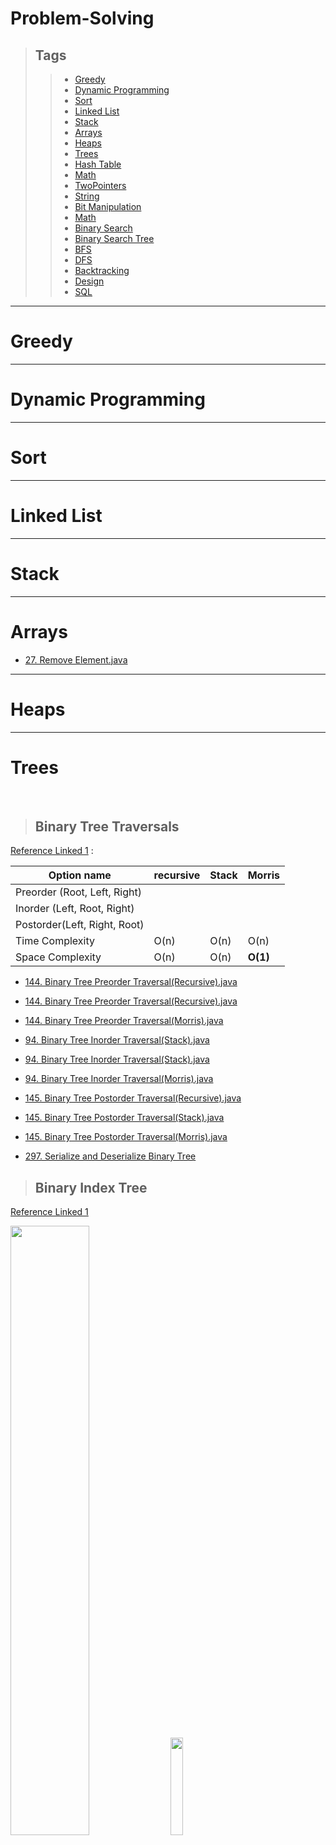 # Problem-Solving

> ## Tags
> >* [Greedy](#Greedy)
> >* [Dynamic Programming](#DynamicProgramming)
> >* [Sort](#Sort)
> >* [Linked List](#LinkedList)
> >* [Stack](#Stack)
> >* [Arrays](#Arrays)
> >* [Heaps](#Heaps)
> >* [Trees](#Trees)
> >* [Hash Table](#HashTable)
> >* [Math](#Math)
> >* [TwoPointers](#TwoPointers)
> >* [String](#String)
> >* [Bit Manipulation](#BitManipulation)
> >* [Math](#Math)
> >* [Binary Search](#BinarySearch)
> >* [Binary Search Tree](#BinarySearchTree)
> >* [BFS](#BFS)
> >* [DFS](#DFS)
> >* [Backtracking](#Backtracking)
> >* [Design](#Design)
> >* [SQL](#SQL)

***
# <a name = "Greedy"></a> Greedy

***
# <a name = "DynamicProgramming"></a> Dynamic Programming

***
# <a name = "Sort"></a> Sort 

***
# <a name = "LinkedList"><a> Linked List

***
# <a name = "Stack"></a> Stack

***
# <a name = "Arrays"></a> Arrays

- [27. Remove Element.java](https://gist.github.com/BiruLyu/17547405dd4627c092b808f6ae1d5f2b)

***
# <a name = "Heaps"></a> Heaps
***
# <a name = "Trees"></a> Trees
  
> ## Binary Tree Traversals
[Reference Linked 1](http://www.wengweitao.com/er-cha-shu-de-san-chong-bian-li-fang-shi-di-gui-fei-di-gui-he-morrisbian-li.html)
:

Option name         | recursive           | Stack     | Morris|
--------------------|------------------|-----------------------|---|
Preorder (Root, Left, Right) |    |    |
Inorder  (Left, Root, Right) |    |    |
Postorder(Left, Right, Root) |    |    |
Time Complexity      | O(n)  | O(n)    | O(n) |
Space Complexity     | O(n)    | O(n)  | **O(1)**|




- [144. Binary Tree Preorder Traversal(Recursive).java](https://gist.github.com/BiruLyu/bab537f4180ffa1fb6e4acbc6e514ec5)
- [144. Binary Tree Preorder Traversal(Recursive).java](https://gist.github.com/BiruLyu/bab537f4180ffa1fb6e4acbc6e514ec5)
- [144. Binary Tree Preorder Traversal(Morris).java](https://gist.github.com/BiruLyu/d9776e14404640c0569b3aef698205e4)

- [94. Binary Tree Inorder Traversal(Stack).java](https://gist.github.com/BiruLyu/790475ee7ff6daac21c252081a4f0059)
- [94. Binary Tree Inorder Traversal(Stack).java](https://gist.github.com/BiruLyu/790475ee7ff6daac21c252081a4f0059)
- [94. Binary Tree Inorder Traversal(Morris).java](https://gist.github.com/BiruLyu/1ce8304357df69c03afc479efd6d9e78)

- [145. Binary Tree Postorder Traversal(Recursive).java](https://gist.github.com/BiruLyu/fb56494d7802cca1c6725f4c246cbf7b)
- [145. Binary Tree Postorder Traversal(Stack).java](https://gist.github.com/BiruLyu/23c325382fded6fdb742f8fb44cf31f7)
- [145. Binary Tree Postorder Traversal(Morris).java](https://gist.github.com/BiruLyu/602031ccbebad2602d249959b6eeb9db)


- [297. Serialize and Deserialize Binary Tree](https://gist.github.com/BiruLyu/8d314ef55539176646476da3c7d3309c)

> ## Binary Index Tree 
[Reference Linked 1](http://www.geeksforgeeks.org/segment-tree-set-1-sum-of-given-range/)

<img src="https://cloud.githubusercontent.com/assets/22584778/26294026/bad25850-3e75-11e7-9b14-a218d9abe71e.png" width="50%">
<img src="https://cloud.githubusercontent.com/assets/22584778/26294027/bad5c1d4-3e75-11e7-8274-bf46dd77ad70.png" width="20%">

- [307. Range Sum Query - Mutable.java](https://gist.github.com/BiruLyu/dd7699e1d5ef9e9d56b006d85e9da0e6)
- [308. Range Sum Query 2D - Mutable.java](https://gist.github.com/BiruLyu/0040163003c1560721a76fc14f430a59)

- [100. Same Tree](https://gist.github.com/BiruLyu/0cea07435f3a52b314d61c9d0ae9b374)
- [101. Symmetric Tree](https://gist.github.com/BiruLyu/51a67a7454c224d965adce9b83c24079)
- [104. Maximum Depth of Binary Tree](https://gist.github.com/BiruLyu/56dedbad03532654c5ceb581679560fc)
- [108. Convert Sorted Array to Binary Search Tree.java](https://gist.github.com/BiruLyu/38d9bb9b12687b11f6df86ddb8dee08a)
- [109. Convert Sorted List to Binary Search Tree.java](https://gist.github.com/BiruLyu/34c173cf0ada76a03c9cb9bda931f4b9)
- [110. Balanced Binary Tree](https://gist.github.com/BiruLyu/70c4cf0fc1cfb20e0fb4d3f762fe587a)
- [111. Minimum Depth of Binary Tree](https://gist.github.com/BiruLyu/7095c32a6e7a2ee35fcf7c9516bd105e)

> ## Trie Tree

- [208. Implement Trie (Prefix Tree)](https://gist.github.com/BiruLyu/c416c3013f406d266c3220236b28fecf)


# <a name = "HashTable"></a> Hash Table
- [1. Two Sum.py](https://gist.github.com/BiruLyu/14c31c1f01f0ab6c875b497ff2c7e97c)
- [3. Longest Substring Without Repeating Characters](https://gist.github.com/BiruLyu/96c4c7d14e831d35153bad686bdf504c/edit)
- [36. Valid Sudoku.java](https://gist.github.com/BiruLyu/767eb8e963c37384deb88742eef446ac)
- [49. Group Anagrams.java](https://gist.github.com/BiruLyu/9f50c07cec4d8ffd11b061e0d6588ebc)
- [76. Minimum Window Substring.java](https://gist.github.com/BiruLyu/3d958c967b64b909768be1c3290bfe19)
- [149. Max Points on a Line.java](https://gist.github.com/BiruLyu/a8588ed7f311e1543594f49870eb13b8)
- [159. Longest Substring with At Most Two Distinct Characters.java](https://gist.github.com/BiruLyu/457924c6ef22c37f9e10fcb3a521ba05)
- [170. Two Sum III - Data structure design.java](https://gist.github.com/BiruLyu/97f97b795673e4cd06843ffcee2cd9e5)
- [187. Repeated DNA Sequences.java](https://gist.github.com/BiruLyu/08a6414f0b55d6b27afcdc0e7db8144f)


***
- [30. Substring with Concatenation of All Words.java](https://gist.github.com/BiruLyu/c513ab65982b006e6a8c4ad2e899384d)

***
# <a name = "Math"></a> Math



# <a name = "String"></a> String

- [58. Length of Last Word](https://gist.github.com/BiruLyu/f71c1dcee869f3d0dedc29cb8a96bda4)
- [67. Add Binary](https://gist.github.com/BiruLyu/8c037c4d2317529159d990262f01dfed)
- [68. Text Justification.java](https://gist.github.com/BiruLyu/4204d20703ed947bbd80d80982366784)
***
- [5. Longest Palindromic Substring](https://gist.github.com/BiruLyu/88cff85c7904112667b881b8764e0ec7)
- [6. ZigZag Conversion](https://gist.github.com/BiruLyu/485c7664e8d81613ee1d7e23802642c5) 
- [8. String to Integer (atoi)](https://gist.github.com/BiruLyu/928fc7b94330bac8b218964341720b71)
- [14. Longest Common Prefix](https://gist.github.com/BiruLyu/c12584ce303023b7e67fbefdb0abcc2b)
- [28. Implement strStr()](https://gist.github.com/BiruLyu/c416c3013f406d266c3220236b28fecf)
  [KMP Algorithm](http://www.geeksforgeeks.org/searching-for-patterns-set-2-kmp-algorithm/)
- [38. Count and Say](https://gist.github.com/BiruLyu/9d175dca70fc947fe11dda1d1b235858)
- [43. Multiply Strings](https://gist.github.com/BiruLyu/7095c32a6e7a2ee35fcf7c9516bd105e)

# <a name = "BitManipulation"></a> Bit Manipulation 

- [231. Power of Two.java](https://gist.github.com/BiruLyu/0bd293973118e63097489b5e37b28331)
- [268. Missing Number.java](https://gist.github.com/BiruLyu/61185ce9e8790f0bf6796750c071c9fb)
- [318. Maximum Product of Word Lengths.java](https://gist.github.com/BiruLyu/c83637e12b919f4e1c1445f9d7585bca)
- [342. Power of Four.java](https://gist.github.com/BiruLyu/e375c6dfbe572b0c79e132f7fc1d37ba)
***
- [136. Single Number](https://gist.github.com/BiruLyu/e0d3d93bb9d02f0c55d0f900844a9699)
- [137. Single Number II.java](https://gist.github.com/BiruLyu/30379691a364196635edd446d0c87548)
- [190. Reverse Bits.java](https://gist.github.com/BiruLyu/8842b52a5059a719712fb380d3326f3a)
- [191. Number of 1 Bits.java](https://gist.github.com/BiruLyu/66bf80643be1b58416fa87a124e72a10)
- [201. Bitwise AND of Numbers Range](https://gist.github.com/BiruLyu/798ca552e490008d0e9d5e2e787883fe)
- [260. Single Number III.java](https://gist.github.com/BiruLyu/643ced5fa530b5f5fb7dabfbdc615026)

***
- [371. Sum of Two Integers](https://gist.github.com/BiruLyu/5c2fb5a43f7f76604f44116d92218593)
- [389. Find the Difference](https://gist.github.com/BiruLyu/d340ccf0452eb9ebeccad45f49cc045a)
- [393. UTF-8 Validation](https://gist.github.com/BiruLyu/80fbf97c77627df79b8bb11c7842c3b1)
- [461. Hamming Distance](https://gist.github.com/BiruLyu/9678d90b208d55a6832b701bb0be6f2b)
- [462. Minimum Moves to Equal Array Elements II](https://gist.github.com/BiruLyu/bb78a57b579f40c699c7bf9c4800b56e)
- [477. Total Hamming Distance](https://gist.github.com/BiruLyu/100abebf5d6b8f2ff4ed6a247f2c3af2)


# <a name = "Math"></a> Math

- [326. Power of Three](https://gist.github.com/BiruLyu/598797b9cff851919ccd66484f6b6840)
***
- [7. Reverse Integer.java](https://gist.github.com/BiruLyu/8b408123bc5f8b37dedfe3c1be81ba9d)



# <a name = "BinarySearch"></a> Binary Search
- [4. Median of Two Sorted Arrays.java](https://gist.github.com/BiruLyu/eaa515c0419d8515710e4f0125e3ed1b)
- [33. Search in Rotated Sorted Array](https://gist.github.com/BiruLyu/e8c0c14aeb8fe7420b50bd3350db4dee)

# <a name = "BinarySearchTree"></a> Binary Search Tree
- [235. Lowest Common Ancestor of a Binary Search Tree.java](https://gist.github.com/BiruLyu/bd284d22c24801b3139161d92d28de26)
- [352. Data Stream as Disjoint Intervals](https://gist.github.com/BiruLyu/4493122d0446b342812a95a94414f24f)
- [449. Serialize and Deserialize BST](https://gist.github.com/BiruLyu/8d314ef55539176646476da3c7d3309c#file-449-serialize-and-deserialize-bst-java)
- [450. Delete Node in a BST.java](https://gist.github.com/BiruLyu/50dfaac19ab72e486d1fbe316a3a6929)



# <a name = "BFS"></a> BFS
- [102. Binary Tree Level Order Traversal](https://gist.github.com/BiruLyu/f4e4adc0302dd25a57213de3cdee5e9b)
- [103. Binary Tree Zigzag Level Order Traversal](https://gist.github.com/BiruLyu/1be235466463b4f5c3c354ded69aebdb)
- [107. Binary Tree Level Order Traversal II](https://gist.github.com/BiruLyu/e8dc6c08423f341d6bfe12fa8db5d969)
- [116. Populating Next Right Pointers in Each Node](https://gist.github.com/BiruLyu/ee26069ab33ed5c4b3db6d41fe006d9b)
- [117. Populating Next Right Pointers in Each Node II](https://gist.github.com/BiruLyu/5d09049c8d63f07af80510a42194be0e)
- [127. Word Ladder](https://gist.github.com/BiruLyu/d3379f69dc0e22c1677e2ad56ae736a0)
- [130. Surrounded Regions.java](https://gist.github.com/BiruLyu/fa30c5505e2945d19d264329b5d05980)
- [133. Clone Graph.java](https://gist.github.com/BiruLyu/77e63b287db8eea88c599ffa760905b9)
- [207. Course Schedule](https://gist.github.com/BiruLyu/fbb0350f62b7d1d6c7e84edb00f3f3a9)
- [210. Course Schedule II](https://gist.github.com/BiruLyu/28728fa4f16c1874079c9efac1f4c94f) 
- [261. Graph Valid Tree](https://gist.github.com/BiruLyu/ea6c9189b9cb36a9a5e1a605e2368076)

# <a name = "DFS"></a> DFS
- [112. Path Sum](https://gist.github.com/BiruLyu/43a6ff2cc49b3a2c6f8039d965264cca)
- [113. Path Sum II](https://gist.github.com/BiruLyu/8cb4c2d1fc0ec13330db73275fd24f58)
- [199. Binary Tree Right Side View](https://gist.github.com/BiruLyu/faf744f17702b350297f34b666e741b9)
- [200. Number of Islands](https://gist.github.com/BiruLyu/31d008f90893515e8c27b7f9fa2b5fe2)
- [236. Lowest Common Ancestor of a Binary Tree](https://gist.github.com/BiruLyu/8e1d65e61d46167af381e7e4dcedd419)
- [250. Count Univalue Subtrees](https://gist.github.com/BiruLyu/35eedf3ee0a28902155cc29288cb566a)
- [257. Binary Tree Paths(StringBuilder)](https://gist.github.com/BiruLyu/6c6c436919b45f2a4f26092cd1322b88)
- [301. Remove Invalid Parentheses](https://gist.github.com/BiruLyu/90436e658c57d29731e6988f9e93eec7)
- [282. Expression Add Operators](https://gist.github.com/BiruLyu/6e7c95d1bd50794e45d62d7fbc5399d8)

# <a name = "Backtracking"></a> Backtracking
- [x] [17. Letter Combinations of a Phone Number](https://gist.github.com/BiruLyu/d9d26a920da4c5135f84eb1a9f33949f)
- [x] [22. Generate Parentheses](https://gist.github.com/BiruLyu/4498265a380898e13b15f0b4639d35be)
- [ ] [37. Sudoku Solver]()
- [x] [39. Combination Sum](https://gist.github.com/BiruLyu/8256fc2644407b56ec67d73f76a80428)
- [x] [40. Combination Sum II](https://gist.github.com/BiruLyu/c9ead0cbbf321b96dce48c9aeaac322b)
- [x] [46. Permutations](https://gist.github.com/BiruLyu/ac758a4a112b104e05e7d5830dd448fb)
- [x] [47. Permutations II](https://gist.github.com/BiruLyu/de8dc42f34c3ee1d2a44f6471a066b3e)
- [x] [51. N-Queens](https://gist.github.com/BiruLyu/3437e144b1e194b6f84543148e7a4d9e)
- [x] [52. N-Queens II](https://gist.github.com/BiruLyu/56a420cd9bf8789db7d0820c729fef98)
- [x] [77. Combinations](https://gist.github.com/BiruLyu/3e5ef5358a798f22112cdffe50663c86)

# <a name = "Design"></a> Design
- [284. Peeking Iterator](https://gist.github.com/BiruLyu/2113e940e03006d74d453cc28d74dd03)
- [348. Design Tic-Tac-Toe](https://gist.github.com/BiruLyu/55c5f0ce19b8d8b375188250ec87c7a9)
- [362. Design Hit Counter](https://gist.github.com/BiruLyu/a83efd4f4716b52b8c3eb90e0a1b9630)
- [379. Design Phone Directory](https://gist.github.com/BiruLyu/eeb570dc1e25ee1eb1498911dd1e6360)
- [380. Insert Delete GetRandom O(1)](https://gist.github.com/BiruLyu/e944a5909f258f88ad74ef163af86d02)
- [381. Insert Delete GetRandom O(1) - Duplicates allowed](https://gist.github.com/BiruLyu/81c42dfb09ec29d681daa53c9c8846ef)
- [432. All O`one Data Structure](https://gist.github.com/BiruLyu/73d8087d51d10d76138c957f4256ab4c)
***
- [146. LRU Cache](https://gist.github.com/BiruLyu/49b21de5835d54dd50a66e3b25a364af)
- [225. Implement Stack using Queues](https://gist.github.com/BiruLyu/529eb43fe5d4183cb27e148504b8134d)

# <a name = "SQL"></a> SQL
- [175. Combine Two Tables](https://gist.github.com/BiruLyu/b24d1583a1532bdcdbcfbdf58f8060d8)
- [176. Second Highest Salary](https://gist.github.com/BiruLyu/c70b968de92e49a04cdaea202b21fdf2)
- [177. Nth Highest Salary](https://gist.github.com/BiruLyu/3de41be47e4f3c6df7730d3cbdccc74b)
- [178. Rank Scores](https://gist.github.com/BiruLyu/c054f93c3e11796b963d07968a623503)
- [180. Consecutive Numbers](https://gist.github.com/BiruLyu/170e2332dd879988637c3f3393561244)
- [181. Employees Earning More Than Their Managers](https://gist.github.com/BiruLyu/d942d7663b5f883791169757c5ddd9e0)
- [182. Duplicate Emails](https://gist.github.com/BiruLyu/3a66603b7045bf88ae1729a0fad4aa45)
- [183. Customers Who Never Order](https://gist.github.com/BiruLyu/dc4d03f0a94a668855c7fa85cf8eace7)
- [184. Department Highest Salary](https://gist.github.com/BiruLyu/84860c92dee78669ddb3e2e316624f3a)
- [185. Department Top Three Salaries](https://gist.github.com/BiruLyu/9e238bce2ef38b0743da925065bc84d9)


# <a name = "Shell"></a> Shell
- [192. Word Frequency](https://gist.github.com/BiruLyu/7bed471c5f3b37450a97d5cdc15d4414)
- [193. Valid Phone Numbers](https://gist.github.com/BiruLyu/2ce2652d00a81f46c57e57d68fa8a71a)
- [194. Transpose File](https://gist.github.com/BiruLyu/8d313490c2d5ce6b6bb122cbcbfdfe06)
- [195. Tenth Line](https://gist.github.com/BiruLyu/53d5a3b1b712340b6f2ff27e2c67bcc0)

2017.5.10
排一排：Sort
- [ ] 56 Merge Intervals
- [ ] 57 Insert Interval
- [ ] 75 Sort Colors
- [ ] 88 Merge Sorted Array
- [ ] 147 Insertion Sort List
- [ ] 148 Sort List
- [ ] 164 Maximum Gap
- [ ] 179 Largest Number

2017.6.3
Binary Search 
- [x] [114. Flatten Binary Tree to Linked List](https://gist.github.com/BiruLyu/39198237619dcfef8137d837d9c813b3)	
- [x] [116. Populating Next Right Pointers in Each Node](https://gist.github.com/BiruLyu/ee26069ab33ed5c4b3db6d41fe006d9b)	
- [x] [124. Binary Tree Maximum Path Sum](https://gist.github.com/BiruLyu/bea81bccd37bcaff0185a3732f1b6106)
- [x] [129. Sum Root to Leaf Numbers](https://gist.github.com/BiruLyu/ddb27fe35409a34119460dcbf057189e)
- [x] [156. Binary Tree Upside Down](https://gist.github.com/BiruLyu/7f995458bf00cbf2411bc76554c351f6)
- [x] [241. Different Ways to Add Parentheses](https://gist.github.com/BiruLyu/3b66863f85893891c03dc5c6e8f49381)
- [x] [298. Binary Tree Longest Consecutive Sequence](https://gist.github.com/BiruLyu/bb6c45d42e6e241681436bfc208c3c2c)
- [ ] 327 Count of Range Sum	
- [x] [333. Largest BST Subtree](https://gist.github.com/BiruLyu/04df206a1155cbc647a0b3763f003ae1)
- [x] [337. House Robber III](https://gist.github.com/BiruLyu/e817272a173289556d7b4e7f8741c027)

2017.6.5
Sort2
- [ ] 218 The Skyline Problem	
- [ ] 252 Meeting Rooms	
- [ ] 253 Meeting Rooms II	
- [ ] 274 H-Index	
- [ ] 280 Wiggle Sort	
- [ ] 324 Wiggle Sort II	
- [x] [347. Top K Frequent Elements](https://gist.github.com/BiruLyu/e44c5a66881952ae6d8801be13bb3d34)	
- [x] [406. Queue Reconstruction by Height](https://gist.github.com/BiruLyu/b1a1d83ef44119dcc0afb252cf3bd2f8)
- [x] [451. Sort Characters By Frequency](https://gist.github.com/BiruLyu/324e8924eedb998130db3c3110e058e4)

2017.6.6
binary search
- [ ] 222 Count Complete Tree Nodes	
- [ ] 275 H-Index II	
- [ ] 278 First Bad Version	
- [ ] 300 Longest Increasing Subsequence	
- [ ] 302 Smallest Rectangle Enclosing Black Pixels	
- [ ] 354 Russian Doll Envelopes	
- [ ] 363 Max Sum of Rectangle No Larger Than K	
- [x] [367. Valid Perfect Square](https://gist.github.com/BiruLyu/68988bc4626485b6d0ba2ac303440ed4)
- [x] [374. Guess Number Higher or Lower](https://gist.github.com/BiruLyu/ad80b225866fe5feab464cd62577eb9e)
- [x] [410. Split Array Largest Sum](https://gist.github.com/BiruLyu/5b7cdfd8dc92d0c673e34ef0fcd28c7a)

2017.6.7
Linked list 
- [ ] 92 Reverse Linked List II	
- [ ] 138 Copy List with Random Pointer	
- [ ] 160 Intersection of Two Linked Lists	
- [ ] 203 Remove Linked List Elements	
- [ ] 206 Reverse Linked List	
- [ ] 234 Palindrome Linked List	
- [ ] 237 Delete Node in a Linked List	
- [ ] 328 Odd Even Linked List	
- [x] [369. Plus One Linked List](https://gist.github.com/BiruLyu/b3ff7e2cfeda2736cc2d332a5070e7b5)	
- [x] [445. Add Two Numbers II](https://gist.github.com/BiruLyu/79f091046e7c52d11490e98d5b368822)

2017.6.8
Stack
- [ ] 227 Basic Calculator II	
- [ ] 232 Implement Queue using Stacks	
- [ ] 255 Verify Preorder Sequence in Binary Search Tree	
- [ ] 272 Closest Binary Search Tree Value II	
- [ ] 331 Verify Preorder Serialization of a Binary Tree	
- [ ] 341 Flatten Nested List Iterator	
- [ ] 385 Mini Parser	
- [ ] 394 Decode String	
- [x] [439. Ternary Expression Parser](https://gist.github.com/BiruLyu/68ec8149abf4331282610e9ea3ea258e)	
- [x] [456. 132 Pattern](https://gist.github.com/BiruLyu/776c5edadee43c8d107645a6256c1e78)

2017.6.9
Hash Table 
- [x] [202. Happy Number](https://gist.github.com/BiruLyu/549588c2224a3a9dcad4f1cf4a241592)
- [x] [204. Count Primes](https://gist.github.com/BiruLyu/faa4f2e0bd8e93c346f704a7f21ad4fa)	
- [x] [205. Isomorphic Strings](https://gist.github.com/BiruLyu/54e2586f803e48495ae992cb881b4174)	
- [x] [217. Contains Duplicate](https://gist.github.com/BiruLyu/5ecc32f644949223d3b98b9898085377)	
- [x] [219. Contains Duplicate II](https://gist.github.com/BiruLyu/afb8593d00a4d06e1cf819516e48c8a3)	
- [ ] 244 Shortest Word Distance II	
- [x] [246. Strobogrammatic Number](https://gist.github.com/BiruLyu/94953bed273ac675717e3eb6e4802113)	
- [x] [249. Group Shifted Strings](https://gist.github.com/BiruLyu/1a979c4d558a2a686bcd71c3aa9276be)	
- [x] [266. Palindrome Permutation](https://gist.github.com/BiruLyu/0d2bfcc24aaee24fe7f2305634ecde64)	
- [x] [288. Unique Word Abbreviation](https://gist.github.com/BiruLyu/a3f3ad521e21f74fc38d36d8192d523d)

2017.6.10
Math
- [x] [89. Gray Code](https://gist.github.com/BiruLyu/21e2d026dc7c9a2ac5c81ed77253cdd8)	
- [ ] 166 Fraction to Recurring Decimal	
- [x] [168. Excel Sheet Column Title](https://gist.github.com/BiruLyu/3f614e1e414a8b61b2f577e47c53e01b)	
- [x] [171. Excel Sheet Column Number](https://gist.github.com/BiruLyu/cd2087a1a172a003643df1452d3dd9ce)
- [x] [172. Factorial Trailing Zeroes](https://gist.github.com/BiruLyu/3e88c151a15711db9af72070d87e6b1a)
- [ ] 223 Rectangle Area	
- [ ] 233 Number of Digit One	
- [ ] 248 Strobogrammatic Number III	
- [x] [258. Add Digits](https://gist.github.com/BiruLyu/392081e9e3b2c27374a764177f07bd99)	
- [x] [263. Ugly Number](https://gist.github.com/BiruLyu/52b3e6bab417fb0dc1378d39250d8f79)

2017.6.12
Two pointers 
- [x] [287. Find the Duplicate Number](https://gist.github.com/BiruLyu/971232846d351f488d7fd69b71f079fb)	
- [ ] 344 Reverse String	
- [ ] 345 Reverse Vowels of a String	
- [ ] 349 Intersection of Two Arrays	
- [ ] 350 Intersection of Two Arrays II	
- [ ] 360 Sort Transformed Array	
- [ ] 457 Circular Array Loop	


2017.6.13
DFS & BFS
- [ ] 269 Alien Dictionary	
- [ ] 286 Walls and Gates	
- [ ] 310 Minimum Height Trees	
- [ ] 317 Shortest Distance from All Buildings	
- [ ] 433 Minimum Genetic Mutation	
- [ ] 444 Sequence Reconstruction	
- [ ] 329 Longest Increasing Path in a Matrix	
- [ ] 332 Reconstruct Itinerary	
- [x] [339. Nested List Weight Sum](https://gist.github.com/BiruLyu/02dbfda2721ea92fe7bf251c0d2e50ab)	
- [x] [364. Nested List Weight Sum II](https://gist.github.com/BiruLyu/a3868f67c92561e40d1669a635fd8f39)


2017.6.14
BackTracking
- [x] [79. Word Search](https://gist.github.com/BiruLyu/9ab66e0056313cbd4a532506c349c4d4)
- [ ] 93 Restore IP Addresses
- [x] [78. Subsets](https://gist.github.com/BiruLyu/a03d635784f5bcd4882ea0e0eac738a1)
- [x] [90. Subsets II](https://gist.github.com/BiruLyu/14f6e6b9be3f499e832edbb2d7e00ada)
- [ ] 126 Word Ladder II
- [ ] 131 Palindrome Partitioning
- [ ] 140 Word Break II
- [ ] 212 Word Search II
- [x] [216. Combination Sum III](https://gist.github.com/BiruLyu/c8d16dd98edbdc0d6c4a4028bdab2d98)
- [x] [254. Factor Combinations](https://gist.github.com/BiruLyu/aaa19232c725bf99ea7f2261b554e6fe)

2017.6.15
Dynamic Programming 
- [ ] 91 Decode Ways
- [x] [96. Unique Binary Search Trees](https://gist.github.com/BiruLyu/b8cef1d1c1c57657d2f60079471fa47a)
- [ ] 97 Interleaving String
- [ ] 115 Distinct Subsequences
- [x] [120. Triangle](https://gist.github.com/BiruLyu/b0e9b8ec4be4ed7f25ae3dc03a03ebf5)
- [ ] 123 Best Time to Buy and Sell Stock III
- [ ] 132 Palindrome Partitioning II
- [ ] 139 Word Break
- [x] [152. Maximum Product Subarray](https://gist.github.com/BiruLyu/48fc5f3b3a13ad28c82dfb1e37206031) 
- [x] [53. Maximum Subarray](https://gist.github.com/BiruLyu/74df2c8366a8656480d68ad2a9f982fd)
- [x] [174. Dungeon Game](https://gist.github.com/BiruLyu/85e82d0d5a57176536401564b60fddd3)


2017.6.16
#DivideAndConquer 
- [x] 4 Median of Two Sorted Arrays
- [x] 23 Merge k Sorted Lists 
- [x] 53 Maximum Subarray 
- [x] [169. Majority Element](https://gist.github.com/BiruLyu/ad78c6aa4c04d30b1cea4f02fdd246fb)
- [ ] 215 Kth Largest Element in an Array 
- [ ] 218 The Skyline Problem
- [ ] 240 Search a 2D Matrix II 
- [x] 241 Different Ways to Add Parentheses 
- [x] [282 Expression Add Operators](https://gist.github.com/BiruLyu/6e7c95d1bd50794e45d62d7fbc5399d8)
- [x] [312. Burst Balloons](https://gist.github.com/BiruLyu/b46609bca3340195ee7a8908b7dd2342) 

- [ ] 315 Count of Smaller Numbers After Self  #Q 
- [ ] 327 Count of Range Sum  #Q 
- [ ] 493 Reverse Pairs  #Q 
- [ ] 514 Freedom Trail  #Q 

2017.6.17
#Array
- [x] [54. Spiral Matrix](https://gist.github.com/BiruLyu/fde00e74156f3cd04f596f295f63c1e5)
- [x] [59. Spiral Matrix II](https://gist.github.com/BiruLyu/fbd3fdeddec33b610fe9d8c4ff6fd103)
- [x] [66. Plus One](https://gist.github.com/BiruLyu/aa02969685d489dd44fb1fdc136b4e7a)	
- [x] [73. Set Matrix Zeroes](https://gist.github.com/BiruLyu/07771f2dbdc24cab7a5577ebd6d3131d)
- [x] [80. Remove Duplicates from Sorted Array II](https://gist.github.com/BiruLyu/ae8f3c4c459f8f48d30f494cbeb880ad)
- [x] [118. Pascal's Triangle](https://gist.github.com/BiruLyu/a494115b20067a691a9dd47ab5851438)	
- [x] [119. Pascal's Triangle II](https://gist.github.com/BiruLyu/bfe34960e1446b07f08f6cb1ef60ee66)	
- [x] [121. Best Time to Buy and Sell Stock](https://gist.github.com/BiruLyu/ac26c4ae499b0ecf722af81ed7c3643b)	
- [x] [128. Longest Consecutive Sequence](https://gist.github.com/BiruLyu/a6463e2c61f1962291a8cc173334d80b)	
- [x] [157. Read N Characters Given Read4](https://gist.github.com/BiruLyu/e55e69e57f030904c6dfaead3ebbab41)

2017.6.19
#String 
- [x] [151. Reverse Words in a String](https://gist.github.com/BiruLyu/1a58447ebedaae2d5ec86e5e1fa51ffe)	
- [x] [161. One Edit Distance](https://gist.github.com/BiruLyu/78f6e098276fa3e150f522e67e528696)	
- [x] [165. Compare Version Numbers](https://gist.github.com/BiruLyu/0de65bb303e8e39c315fab49ba130389)	
- [x] [186. Reverse Words in a String II](https://gist.github.com/BiruLyu/c7ad1f3fc33f9bab9fcef9a8ee0d6de6)	
- [x] [214. Shortest Palindrome](https://gist.github.com/BiruLyu/039270ef9df0aa8ce6473b76bd1ce8fb)	
- [x] [242. Valid Anagram](https://gist.github.com/BiruLyu/6a7c3d4bc2c6d2539e26ad9798430065)	
- [x] [271. Encode and Decode Strings](https://gist.github.com/BiruLyu/cf87cf31ed9b3b473040d33f62c2d2f5)	
- [x] [273. Integer to English Words](https://gist.github.com/BiruLyu/92694c1ab31dd94919ec8ae1905fd410)	
- [x] [306. Additive Number](https://gist.github.com/BiruLyu/6f40bc8d524f9da4a8f591555f7cb2b0)	
- [x] [383. Ransom Note](https://gist.github.com/BiruLyu/8f7d69713f47708144e9539272809f75)	

2017.6.20
#UnionFind
- [x] [547. Friend Circles](https://gist.github.com/BiruLyu/96c58db2306d4e3f5e3cd3a41eb1da7d)	
- [x] [323. Number of Connected Components in an Undirected Graph] 	
- [x] [305. Number of Islands II](https://gist.github.com/BiruLyu/e4be1a2988bc641d91e4a3600e6d6e34)
- [x] 261 Graph Valid Tree 	
- [x] 200 Number of Islands	
- [x] 130 Surrounded Regions	
- [x] 128 Longest Consecutive Sequence
String 
- [x] [405. Convert a Number to Hexadecimal](https://gist.github.com/BiruLyu/17b2609509febfbeb797daefce81ad44)	
- [x] [408. Valid Word Abbreviation](https://gist.github.com/BiruLyu/602b5fab26d963fe8433a102f849a323)	
- [x] [415. Add Strings](https://gist.github.com/BiruLyu/43ebd5004c97b98a255fbc0463040225)

2017.6.21
#Heap 
- [ ] 295	Find Median from Data Stream	
- [ ] 313	Super Ugly Number	
- [ ] 347	Top K Frequent Elements
- [ ] 355	Design Twitter	
- [ ] 358	Rearrange String k Distance Apart 
- [ ] 373	Find K Pairs with Smallest Sums	
- [ ] 378	Kth Smallest Element in a Sorted Matrix
- [ ] 407	Trapping Rain Water II	
- [x] 451	Sort Characters By Frequency
- [x] [502. IPO](https://gist.github.com/BiruLyu/c468569e1d523a31479e27488e648d14)

2017.6.22
#Tree
- [x] [472. Concatenated Words](https://gist.github.com/BiruLyu/cc80c311a9f44260629358f97f6b03e8)
- [x] [425. Word Squares](https://gist.github.com/BiruLyu/2d9cc14f256d816a4b6a1771a778fd84)
- [x] [421. Maximum XOR of Two Numbers in an Array](https://gist.github.com/BiruLyu/24487f26a78a37aa65912766a43261e0)
- [x] [336. Palindrome Pairs](https://gist.github.com/BiruLyu/ac38380b144cfb34d36ec09ac35da6e2)
- [x] [212. Word Search II](https://gist.github.com/BiruLyu/51c8a4465353b7fe2277d1c08f4d07f3)
- [x] [211. Add and Search Word - Data structure design](https://gist.github.com/BiruLyu/60a9171303e72473269e6cbb17f1839f)
- [x] 208	Implement Trie (Prefix Tree)	27.4%	Medium
- [x] [508. Most Frequent Subtree Sum](https://gist.github.com/BiruLyu/feb3b5355c4fd4d6ca7fce71aa0757b8)
- [x] [501. Find Mode in Binary Search Tree](https://gist.github.com/BiruLyu/e7b1765557ab8d5583e5c044fca517eb)
- [x] 450	Delete Node in a BST	36.2%	Medium

2017.6.23
#DP 
- [ ] 600	Non-negative Integers without Consecutive Ones	
- [ ] 576	Out of Boundary Paths	
- [ ] 568	Maximum Vacation Days 
- [ ] 552	Student Attendance Record II	
- [ ] 546	Remove Boxes	
- [ ] 523	Continuous Subarray Sum	
- [ ] 517	Super Washing Machines	
- [ ] 516	Longest Palindromic Subsequence	
- [x] [514. Freedom Trail](https://gist.github.com/BiruLyu/7cd22ce5d99ff2089ea398c341b31578)
- [x] [416. Partition Equal Subset Sum](https://gist.github.com/BiruLyu/9d41d09fca4f025bbcb6f1aa7e452518)
- [x] [494. Target Sum](https://gist.github.com/BiruLyu/b149092cb0e946c2746ce097fb05c047)

2017.6.24
#Greedy 
- [ ] 135	Candy	
- [ ] 316	Remove Duplicate Letters
- [ ] 321	Create Maximum Number	
- [ ] 330	Patching Array
- [ ] 376	Wiggle Subsequence	
- [ ] 392	Is Subsequence
- [ ] 402	Remove K Digits
- [ ] 435	Non-overlapping Intervals	
- [x] [452. Minimum Number of Arrows to Burst Balloons](https://gist.github.com/BiruLyu/397a1b9894e1bf3d0549c9455d88ed47)
- [x] [455. Assign Cookies](https://gist.github.com/BiruLyu/fa52992aeb3620073c7085b49342afcc)

2017.6.26
#Math
- [ ] 523	Continuous Subarray Sum	
- [ ] 535	Encode and Decode TinyURL	
- [ ] 537	Complex Number Multiplication	
- [ ] 553	Optimal Division	
- [ ] 573	Squirrel Simulation 	
- [ ] 592	Fraction Addition and Subtraction
- [ ] 593	Valid Square
- [ ] 598	Range Addition II	
- [x] [625. Minimum Factorization](https://gist.github.com/BiruLyu/1928c258a7704c00f62926ce2d7f706d)
- [x] [628. Maximum Product of Three Numbers](https://gist.github.com/BiruLyu/3117a9e6b42bbeff0558633228ded75b)
